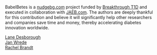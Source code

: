 BabelBetes is a [nudgebg.com](http://www.nudgebg.com) project funded by [Breakthrough T1D](https://www.breakthrought1d.org) and executed in collaboration with [JAEB.com](http://jaeb.com). The authors are deeply thankful for this contribution and believe it will significantly help other researchers and companies save time and money, thereby accelerating diabetes innovation worldwide. 

[Lane Desborough](https://www.linkedin.com/in/lanedesborough)  
[Jan Wrede](https://www.linkedin.com/in/janwrede/)  
[Rachel Brandt](https://www.linkedin.com/in/brandtre)
